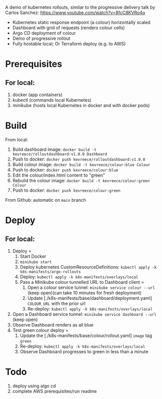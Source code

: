A demo of kubernetes rollouts, similar to the progressive delivery talk by Carlos Sanchez: https://www.youtube.com/watch?v=8fcC8KVRo4o

- Kubernetes static response endpoint (a colour) horizontally scaled 
- Dashboard with grid of requests (renders colour cells)
- Argo CD deployment of colour
- Demo of progressive rollout
- Fully hostable local; Or Terraform deploy (e.g. to AWS)


Prerequisites
===

For local:
---

1. docker (app containers)
1. kubectl (commands local Kubernetes)
1. minikube (hosts local Kubernetes in docker and with docker pods)

Build
===

From local:

1. Build dashboard image: `docker build -t kevreece/rolloutdashboard:v1.0.0 Dashboard`
1. Push to docker: `docker push kevreece/rolloutdashboard:v1.0.0`
1. Build colour image: `docker build -t kevreece/colour:blue Colour`
1. Push to docker: `docker push kevreece/colour:blue`
1. Edit the colour/index.html content to "green"
1. Rebuild the colour image: `docker build -t kevreece/colour:green Colour`
1. Push to docker: `docker push kevreece/colour:green`

From Github: automatic on `main` branch

Deploy
===

For local:
---

1. Deploy =
    1. Start Docker
    1. `minikube start`
    1. Deploy kubernetes CustomResourceDefinitions: `kubectl apply -k k8s-manifests/argo-rollouts`
    1. Deploy: `kubectl apply -k k8s-manifests/overlays/local`
    1. Pass a Minikube colour tunnelled URL to Dashboard client =
        1. Open a colour service tunnel: `minikube service colour --url` (keep open)(can take 10 minutes for fresh deployment)
        1. Update [./k8s-manifests/base/dashboard/deployment.yaml] `COLOUR_URL` with the prior url
        1. Re-deploy: `kubectl apply -k k8s-manifests/overlays/local`
1. Open a Dashboard service tunnel: `minikube service dashboard --url` (keep open)
1. Observe Dashboard renders as all blue
1. Test green colour deploy =
    1. Update the [./k8s-manifests/base/colour/rollout.yaml] `image` tag `green`
    1. Re-deploy: `kubectl apply -k k8s-manifests/overlays/local`
    1. Observe Dashboard progresses to green in less than a minute


Todo
===

1. deploy using algo cd
1. complete AWS prerequisites/run readme
